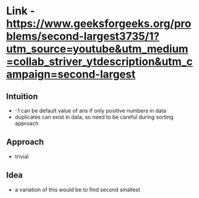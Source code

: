 # Link - https://www.geeksforgeeks.org/problems/second-largest3735/1?utm_source=youtube&utm_medium=collab_striver_ytdescription&utm_campaign=second-largest

## Intuition 
- -1 can be default value of ans if only positive numbers in data 
- duplicates can exist in data, so need to be careful during sorting approach 

## Approach 
- trivial 

## Idea
- a variation of this would be to find second smallest 
